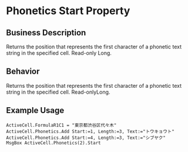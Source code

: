 # Phonetics Start Property

## Business Description
Returns the position that represents the first character of a phonetic text string in the specified cell. Read-only Long.

## Behavior
Returns the position that represents the first character of a phonetic text string in the specified cell. Read-onlyLong.

## Example Usage
```vba
ActiveCell.FormulaR1C1 = "東京都渋谷区代々木" 
ActiveCell.Phonetics.Add Start:=1, Length:=3, Text:="トウキョウト" 
ActiveCell.Phonetics.Add Start:=4, Length:=3, Text:="シブヤク" 
MsgBox ActiveCell.Phonetics(2).Start
```